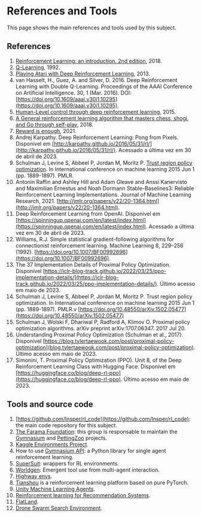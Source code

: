 # References and Tools 

This page shows the main references and tools used by this subject. 

## References
 
1. [Reinforcement Learning: an introduction. 2nd edition](https://mitpress.mit.edu/9780262039246/reinforcement-learning/), 2018.
1. [Q-Learning](https://link.springer.com/article/10.1007/BF00992698), 1992.
1. [Playing Atari with Deep Reinforcement Learning](https://arxiv.org/abs/1312.5602), 2013.
1. van Hasselt, H., Guez, A. and Silver, D. 2016. Deep Reinforcement Learning with Double Q-Learning. Proceedings of the AAAI Conference on Artificial Intelligence. 30, 1 (Mar. 2016). DOI: [https://doi.org/10.1609/aaai.v30i1.10295](https://doi.org/10.1609/aaai.v30i1.10295).
1. [Human-Level control through deep reinforcement learning](https://www.nature.com/articles/nature14236), 2015. 
1. [A General reinforcement learning algorithm that masters chess, shogi, and Go through self-play](https://www.science.org/doi/epdf/10.1126/science.aar6404), 2018.
1. [Reward is enough](https://www.sciencedirect.com/science/article/pii/S0004370221000862), 2021. 
1. Andrej Karpathy. Deep Reinforcement Learning: Pong from Pixels. Disponível em [http://karpathy.github.io/2016/05/31/rl/](http://karpathy.github.io/2016/05/31/rl/). Acessado a última vez em 30 de abril de 2023. 
1. Schulman J, Levine S, Abbeel P, Jordan M, Moritz P. [Trust region policy optimization](https://arxiv.org/abs/1502.05477). In International conference on machine learning 2015 Jun 1 (pp. 1889-1897). PMLR.
1. Antonin Raffin and Ashley Hill and Adam Gleave and Anssi Kanervisto and Maximilian Ernestus and Noah Dormann Stable-Baselines3: Reliable Reinforcement Learning Implementations. Journal of Machine Learning Research, 2021. [http://jmlr.org/papers/v22/20-1364.html](http://jmlr.org/papers/v22/20-1364.html).
1. Deep Reinforcement Learning from OpenAI. Disponível em [https://spinningup.openai.com/en/latest/index.html](https://spinningup.openai.com/en/latest/index.html). Acessado a última vez em 30 de abril de 2023.
1. Williams, R.J. Simple statistical gradient-following algorithms for connectionist reinforcement learning. Machine Learning 8, 229–256 (1992). [https://doi.org/10.1007/BF00992696](https://doi.org/10.1007/BF00992696).
1. The 37 Implementation Details of Proximal Policy Optimization. Disponível [https://iclr-blog-track.github.io/2022/03/25/ppo-implementation-details/](https://iclr-blog-track.github.io/2022/03/25/ppo-implementation-details/). Último acesso em maio de 2023. 
1. Schulman J, Levine S, Abbeel P, Jordan M, Moritz P. Trust region policy optimization. In International conference on machine learning 2015 Jun 1 (pp. 1889-1897). PMLR.v [https://doi.org/10.48550/arXiv.1502.05477](https://doi.org/10.48550/arXiv.1502.05477)
1. Schulman J, Wolski F, Dhariwal P, Radford A, Klimov O. Proximal policy optimization algorithms. arXiv preprint arXiv:1707.06347. 2017 Jul 20.
1. Understanding Proximal Policy Optimization (Schulman et al., 2017). Disponível [https://blog.tylertaewook.com/post/proximal-policy-optimization](blog.tylertaewook.com/post/proximal-policy-optimization). Último acesso em maio de 2023. 
1. Simonini, T. Proximal Policy Optimization (PPO). Unit 8, of the Deep Reinforcement Learning Class with Hugging Face. Disponível em [https://huggingface.co/blog/deep-rl-ppo](https://huggingface.co/blog/deep-rl-ppo). Último acesso em maio de 2023.

## Tools and source code

1. [https://github.com/Insper/rl_code](https://github.com/Insper/rl_code): the main code repository for this subject.
1. [The Farama Foundation](https://farama.org/): this group is responsable to maintain the [Gymnasium](https://gymnasium.farama.org/) and [PettingZoo](https://pettingzoo.farama.org/) projects. 
1. [Kaggle Environments Project](https://github.com/Kaggle/kaggle-environments).
1. How to use [Gymnasium API](https://gymnasium.farama.org/): a Python library for single agent reinforcement learning.
1. [SuperSuit](https://github.com/Farama-Foundation/SuperSuit): wrappers for RL environments. 
1. [Worldgen](https://openai.com/blog/emergent-tool-use/): Emergent tool use from multi-agent interaction.
1. [Highway envs](http://highway-env.farama.org/).
1. [Tianshou](https://tianshou.readthedocs.io/en/master/) is a reinforcement learning platform based on pure PyTorch.
1. [Unity Machine Learning Agents](https://unity.com/products/machine-learning-agents).
1. [Reinforcement learning for Recommendation Systems](https://github.com/shashist/recsys-rl).
1. [FlatLand](https://flatland.aicrowd.com/intro.html). 
1. [Drone Swarm Search Environment](https://pypi.org/project/DSSE/).